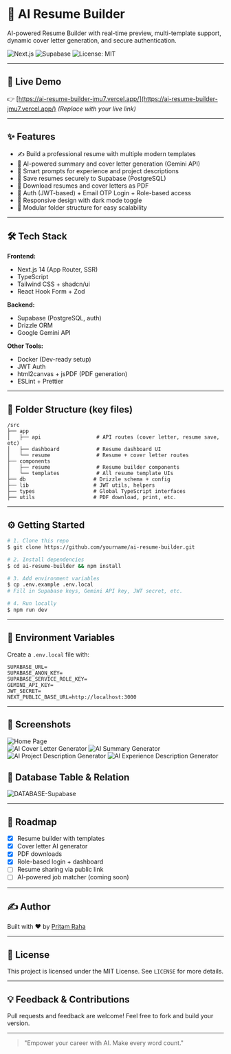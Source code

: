 # 💼 AI Resume Builder

AI-powered Resume Builder with real-time preview, multi-template support, dynamic cover letter generation, and secure authentication.

![Next.js](https://img.shields.io/badge/Next.js-14-blue)
![Supabase](https://img.shields.io/badge/Supabase-PostgreSQL-green)
![License: MIT](https://img.shields.io/badge/license-MIT-blue.svg)

---

## 🚀 Live Demo

👉 [https://ai-resume-builder-jmu7.vercel.app/](https://ai-resume-builder-jmu7.vercel.app/) *(Replace with your live link)*

---

## ✨ Features

- ✍️ Build a professional resume with multiple modern templates
- 🤖 AI-powered summary and cover letter generation (Gemini API)
- 🧠 Smart prompts for experience and project descriptions
- 💾 Save resumes securely to Supabase (PostgreSQL)
- 📄 Download resumes and cover letters as PDF
- 🔐 Auth (JWT-based) + Email OTP Login + Role-based access
- 🎨 Responsive design with dark mode toggle
- 🧩 Modular folder structure for easy scalability

---

## 🛠 Tech Stack

**Frontend:**
- Next.js 14 (App Router, SSR)
- TypeScript
- Tailwind CSS + shadcn/ui
- React Hook Form + Zod

**Backend:**
- Supabase (PostgreSQL, auth)
- Drizzle ORM
- Google Gemini API

**Other Tools:**
- Docker (Dev-ready setup)
- JWT Auth
- html2canvas + jsPDF (PDF generation)
- ESLint + Prettier

---

## 📁 Folder Structure (key files)

```
/src
├── app
│   ├── api                  # API routes (cover letter, resume save, etc)
│   ├── dashboard            # Resume dashboard UI
│   └── resume               # Resume + cover letter routes
├── components
│   ├── resume               # Resume builder components
│   └── templates            # All resume template UIs
├── db                      # Drizzle schema + config
├── lib                     # JWT utils, helpers
├── types                   # Global TypeScript interfaces
├── utils                   # PDF download, print, etc.
```

---

## ⚙️ Getting Started

```bash
# 1. Clone this repo
$ git clone https://github.com/yourname/ai-resume-builder.git

# 2. Install dependencies
$ cd ai-resume-builder && npm install

# 3. Add environment variables
$ cp .env.example .env.local
# Fill in Supabase keys, Gemini API key, JWT secret, etc.

# 4. Run locally
$ npm run dev
```

---

## 🔐 Environment Variables

Create a `.env.local` file with:
```env
SUPABASE_URL=
SUPABASE_ANON_KEY=
SUPABASE_SERVICE_ROLE_KEY=
GEMINI_API_KEY=
JWT_SECRET=
NEXT_PUBLIC_BASE_URL=http://localhost:3000
```

---

## 📸 Screenshots

![Home Page](<Screenshot 2025-04-08 131334.png>)\
![AI Cover Letter Generator](<Screenshot 2025-04-08 131916-1.png>)
![AI Summary Generator](<Screenshot 2025-04-08 132110.png>)
![AI Project Description Generator](<Screenshot 2025-04-08 132505.png>)
![AI Experience Description Generator](<Screenshot 2025-04-08 132606.png>)

## 🚀 Database Table & Relation

![DATABASE-Supabase](<supabase-schema-srfyktjobxlbtizbbfrp (4).png>)

---

## 📌 Roadmap

- [x] Resume builder with templates
- [x] Cover letter AI generator
- [x] PDF downloads
- [x] Role-based login + dashboard
- [ ] Resume sharing via public link
- [ ] AI-powered job matcher (coming soon)

---

## ✍️ Author

Built with ❤️ by [Pritam Raha](https://github.com/pritam16raha)

---

## 📄 License

This project is licensed under the MIT License. See `LICENSE` for more details.

---

## 💡 Feedback & Contributions

Pull requests and feedback are welcome! Feel free to fork and build your version.

---

> "Empower your career with AI. Make every word count."

